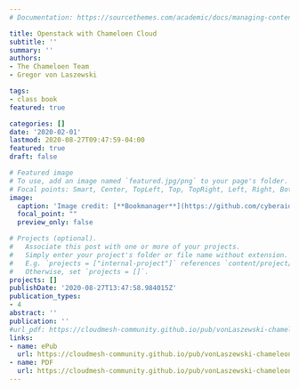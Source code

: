 ```yaml
---
# Documentation: https://sourcethemes.com/academic/docs/managing-content/

title: Openstack with Chameloen Cloud
subtitle: ''
summary: ''
authors:
- The Chameloen Team
- Gregor von Laszewski

tags:
- class book
featured: true

categories: []
date: '2020-02-01'
lastmod: 2020-08-27T09:47:59-04:00
featured: true
draft: false

# Featured image
# To use, add an image named `featured.jpg/png` to your page's folder.
# Focal points: Smart, Center, TopLeft, Top, TopRight, Left, Right, BottomLeft, Bottom, BottomRight.
image:
  caption: 'Image credit: [**Bookmanager**](https://github.com/cyberaide/bookmanager)'
  focal_point: ""
  preview_only: false

# Projects (optional).
#   Associate this post with one or more of your projects.
#   Simply enter your project's folder or file name without extension.
#   E.g. `projects = ["internal-project"]` references `content/project/deep-learning/index.md`.
#   Otherwise, set `projects = []`.
projects: []
publishDate: '2020-08-27T13:47:58.984015Z'
publication_types:
- 4
abstract: ''
publication: ''
#url_pdf: https://cloudmesh-community.github.io/pub/vonLaszewski-chameleon.pdf
links:
- name: ePub
  url: https://cloudmesh-community.github.io/pub/vonLaszewski-chameleon.epub
- name: PDF
  url: https://cloudmesh-community.github.io/pub/vonLaszewski-chameleon.pdf
---
```

